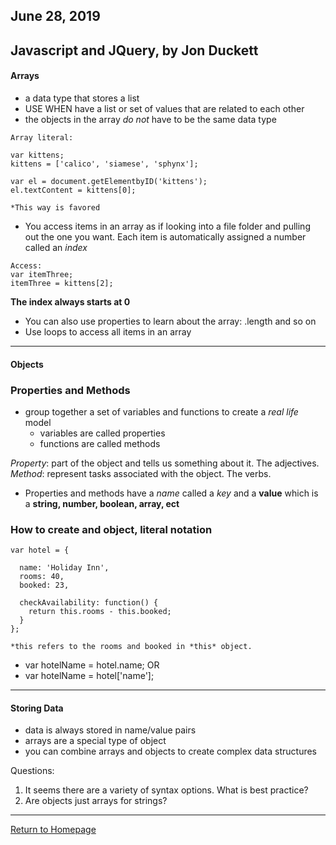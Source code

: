 ## June 28, 2019

## Javascript and JQuery, by Jon Duckett

#### Arrays
- a data type that stores a list
- USE WHEN have a list or set of values that are related to each other
- the objects in the array *do not* have to be the same data type
```
Array literal:

var kittens;
kittens = ['calico', 'siamese', 'sphynx'];

var el = document.getElementbyID('kittens');
el.textContent = kittens[0];

*This way is favored
```
- You access items in an array as if looking into a file folder and pulling out the one you want. Each item is automatically assigned a number called an *index*

```
Access:
var itemThree;
itemThree = kittens[2];
```

**The index always starts at 0**

- You can also use properties to learn about the array: .length and so on
- Use loops to access all items in an array

--------------------------------------------------

#### Objects

### Properties and Methods
- group together a set of variables and functions to create a *real life* model
  - variables are called properties
  - functions are called methods

*Property*: part of the object and tells us something about it. The adjectives.
*Method*: represent tasks associated with the object. The verbs.

- Properties and methods have a *name* called a *key* and a **value** which is a **string, number, boolean, array, ect**

### How to create and object, literal notation

```
var hotel = {

  name: 'Holiday Inn',
  rooms: 40, 
  booked: 23,

  checkAvailability: function() {
    return this.rooms - this.booked;
  }
};

*this refers to the rooms and booked in *this* object.
```
- var hotelName = hotel.name;
OR
- var hotelName = hotel['name'];

--------------------------------------------------

#### Storing Data
- data is always stored in name/value pairs
- arrays are a special type of object
- you can combine arrays and objects to create complex data structures


Questions:
1. It seems there are a variety of syntax options. What is best practice?
2. Are objects just arrays for strings?

---------------------------------------------------------------------

[Return to Homepage](README.md)
